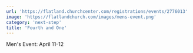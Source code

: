 ```yaml
---
url: 'https://flatland.churchcenter.com/registrations/events/2776013'
image: 'https://flatlandchurch.com/images/mens-event.png'
category: 'next-step'
title: 'Fourth and One'
---
```


Men's Event: April 11-12
